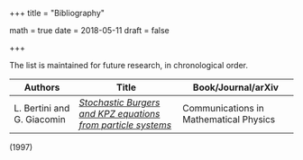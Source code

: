 +++
title = "Bibliography"

math = true
date = 2018-05-11
draft = false

+++

The list is maintained for future research, in chronological order.

**Authors** | **Title** | **Book/Journal/arXiv**
--- | --- | ---
L. Bertini and G. Giacomin | [_Stochastic Burgers and KPZ equations from particle systems_](https://projecteuclid.org/euclid.cmp/1158328658) | Communications in Mathematical Physics
 (1997)
